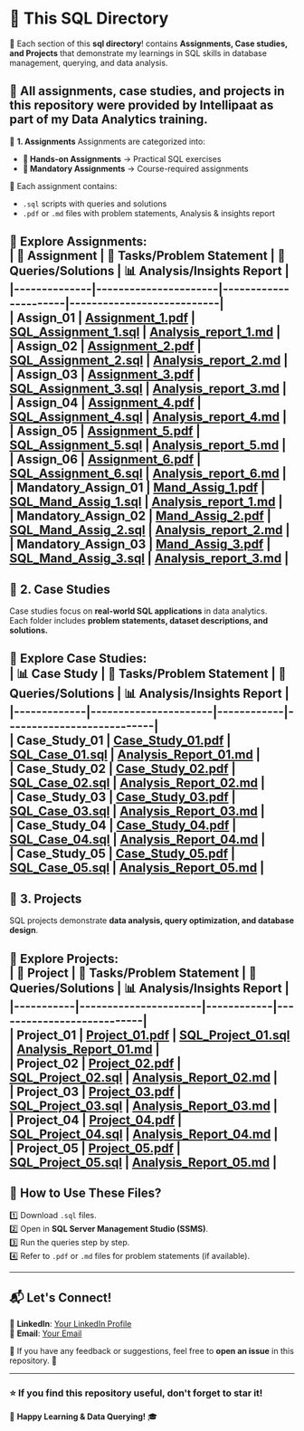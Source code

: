 # 📂 This SQL Directory  

🚀 Each section of this **sql directory**! contains **Assignments, Case studies, and Projects** that demonstrate my learnings in SQL skills in database management, querying, and data analysis.  

📌 **All assignments, case studies, and projects in this repository were provided by Intellipaat as part of my Data Analytics training.**  
---

📂 **1. Assignments**
Assignments are categorized into:
- **📌 Hands-on Assignments** → Practical SQL exercises  
- **📌 Mandatory Assignments** → Course-required assignments  

🔹 Each assignment contains:  
- `.sql` scripts with queries and solutions  
- `.pdf` or `.md` files with problem statements, Analysis & insights report 

📍 **Explore Assignments:**  
| 🔢 Assignment | 📑 Tasks/Problem Statement | 📄 Queries/Solutions | 📊 Analysis/Insights Report |  
|--------------|----------------------|----------------------|---------------------------|  
| **Assign_01** | [Assignment_1.pdf](https://github.com/RamkumarN-22/Data-Analytics-Journey/blob/main/SQL/Assignments/Hand-on-Assignments/Assign_01/SQL_Assignment_Prob_Stat_1.pdf) | [SQL_Assignment_1.sql](https://github.com/RamkumarN-22/Data-Analytics-Journey/blob/main/SQL/Assignments/Hand-on-Assignments/Assign_01/SQL_Assignment_1.sql) | [Analysis_report_1.md](https://github.com/RamkumarN-22/Data-Analytics-Journey/blob/main/SQL/Assignments/Hand-on-Assignments/Assign_01/readme.md) |  
| **Assign_02** | [Assignment_2.pdf](https://github.com/RamkumarN-22/Data-Analytics-Journey/blob/main/SQL/Assignments/Hand-on-Assignments/Assign_02/SQL_Assignment_Prob_Stat_2.pdf) | [SQL_Assignment_2.sql](https://github.com/RamkumarN-22/Data-Analytics-Journey/blob/main/SQL/Assignments/Hand-on-Assignments/Assign_02/SQL_Assignment_2.sql) | [Analysis_report_2.md](https://github.com/RamkumarN-22/Data-Analytics-Journey/blob/main/SQL/Assignments/Hand-on-Assignments/Assign_02/readme.md) |  
| **Assign_03** | [Assignment_3.pdf](https://github.com/RamkumarN-22/Data-Analytics-Journey/blob/main/SQL/Assignments/Hand-on-Assignments/Assign_03/SQL_Assignment_Prob_Stat_3.pdf) | [SQL_Assignment_3.sql](https://github.com/RamkumarN-22/Data-Analytics-Journey/blob/main/SQL/Assignments/Hand-on-Assignments/Assign_03/SQl_Assignment_3.sql) | [Analysis_report_3.md](https://github.com/RamkumarN-22/Data-Analytics-Journey/blob/main/SQL/Assignments/Hand-on-Assignments/Assign_03/readme.md) |  
| **Assign_04** | [Assignment_4.pdf](https://github.com/RamkumarN-22/Data-Analytics-Journey/blob/main/SQL/Assignments/Hand-on-Assignments/Assign_04/SQL_Assignment_Prob_Stat_4.pdf) | [SQL_Assignment_4.sql](https://github.com/RamkumarN-22/Data-Analytics-Journey/blob/main/SQL/Assignments/Hand-on-Assignments/Assign_04/SQL_Assignment_4.sql) | [Analysis_report_4.md](https://github.com/RamkumarN-22/Data-Analytics-Journey/blob/main/SQL/Assignments/Hand-on-Assignments/Assign_04/readme.md) |  
| **Assign_05** | [Assignment_5.pdf](https://github.com/RamkumarN-22/Data-Analytics-Journey/blob/main/SQL/Assignments/Hand-on-Assignments/Assign_05/SQL_Assignment_Prob_Stat_5.pdf) | [SQL_Assignment_5.sql](https://github.com/RamkumarN-22/Data-Analytics-Journey/blob/main/SQL/Assignments/Hand-on-Assignments/Assign_05/SQL_Assignment_5.sql) | [Analysis_report_5.md](https://github.com/RamkumarN-22/Data-Analytics-Journey/blob/main/SQL/Assignments/Hand-on-Assignments/Assign_05/readme.md) |  
| **Assign_06** | [Assignment_6.pdf](https://github.com/RamkumarN-22/Data-Analytics-Journey/blob/main/SQL/Assignments/Hand-on-Assignments/Assign_06/SQL_Assignment_Prob_Stat_6.pdf) | [SQL_Assignment_6.sql](https://github.com/RamkumarN-22/Data-Analytics-Journey/blob/main/SQL/Assignments/Hand-on-Assignments/Assign_06/SQL_Assignment_6.sql) | [Analysis_report_6.md](https://github.com/RamkumarN-22/Data-Analytics-Journey/blob/main/SQL/Assignments/Hand-on-Assignments/Assign_06/readme.md) |  
| **Mandatory_Assign_01** | [Mand_Assig_1.pdf](https://github.com/RamkumarN-22/Data-Analytics-Journey/blob/main/SQL/Assignments/Mandatory%20Assignments/Assign_01/SQL-Mandatory-Assignment-1.pdf) | [SQL_Mand_Assig_1.sql](https://github.com/RamkumarN-22/Data-Analytics-Journey/blob/main/SQL/Assignments/Mandatory%20Assignments/Assign_01/SQL_Mand_Assig_01.sql) | [Analysis_report_1.md](https://github.com/RamkumarN-22/Data-Analytics-Journey/blob/main/SQL/Assignments/Mandatory%20Assignments/Assign_01/Analysis%20%26%20Insights%20Report.md) |  
| **Mandatory_Assign_02** | [Mand_Assig_2.pdf](#) | [SQL_Mand_Assig_2.sql](#) | [Analysis_report_2.md](#) |  
| **Mandatory_Assign_03** | [Mand_Assig_3.pdf](#) | [SQL_Mand_Assig_3.sql](#) | [Analysis_report_3.md](#) |  
---
## 📂 **2. Case Studies**
Case studies focus on **real-world SQL applications** in data analytics.  
Each folder includes **problem statements, dataset descriptions, and solutions.**  

📍 **Explore Case Studies:**  
| 📊 Case Study | 📑 Tasks/Problem Statement | 📄 Queries/Solutions | 📊 Analysis/Insights Report |  
|-------------|----------------------|------------|---------------------------|  
| **Case_Study_01** | [Case_Study_01.pdf](#) | [SQL_Case_01.sql](#) | [Analysis_Report_01.md](#) |  
| **Case_Study_02** | [Case_Study_02.pdf](#) | [SQL_Case_02.sql](#) | [Analysis_Report_02.md](#) |  
| **Case_Study_03** | [Case_Study_03.pdf](#) | [SQL_Case_03.sql](#) | [Analysis_Report_03.md](#) |  
| **Case_Study_04** | [Case_Study_04.pdf](#) | [SQL_Case_04.sql](#) | [Analysis_Report_04.md](#) |  
| **Case_Study_05** | [Case_Study_05.pdf](#) | [SQL_Case_05.sql](#) | [Analysis_Report_05.md](#) |  
---
## 📂 **3. Projects**
SQL projects demonstrate **data analysis, query optimization, and database design**.  

📍 **Explore Projects:**  
| 🚀 Project | 📑 Tasks/Problem Statement | 📄 Queries/Solutions | 📊 Analysis/Insights Report |  
|-----------|----------------------|------------|---------------------------|  
| **Project_01** | [Project_01.pdf](#) | [SQL_Project_01.sql](#) | [Analysis_Report_01.md](#) |  
| **Project_02** | [Project_02.pdf](#) | [SQL_Project_02.sql](#) | [Analysis_Report_02.md](#) |  
| **Project_03** | [Project_03.pdf](#) | [SQL_Project_03.sql](#) | [Analysis_Report_03.md](#) |  
| **Project_04** | [Project_04.pdf](#) | [SQL_Project_04.sql](#) | [Analysis_Report_04.md](#) |  
| **Project_05** | [Project_05.pdf](#) | [SQL_Project_05.sql](#) | [Analysis_Report_05.md](#) |  
---

## 📖 **How to Use These Files?**
1️⃣ Download `.sql` files.  
2️⃣ Open in **SQL Server Management Studio (SSMS)**.  
3️⃣ Run the queries step by step.  
4️⃣ Refer to `.pdf` or `.md` files for problem statements (if available).  

---

## 📬 **Let's Connect!**
💼 **LinkedIn**: [Your LinkedIn Profile](#)  
📧 **Email**: [Your Email](#)  

📌 If you have any feedback or suggestions, feel free to **open an issue** in this repository. 🎯  

---

### ⭐ If you find this repository useful, don't forget to **star** it!  

🚀 **Happy Learning & Data Querying!** 🎓  

